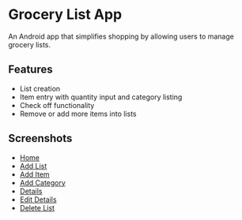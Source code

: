 # Grocery List App 

An Android app that simplifies shopping by allowing users to manage grocery lists. 

## Features
- List creation
- Item entry with quantity input and category listing
- Check off functionality 
- Remove or add more items into lists

## Screenshots
- [Home](screenshots/home.png)
- [Add List](screenshots/addList.png)
- [Add Item](screenshots/addItem.png)
- [Add Category](screenshots/addCategory.png)
- [Details](screenshots/details.png)
- [Edit Details](screenshots/editDetails.png)
- [Delete List](screenshots/deleteList.png)